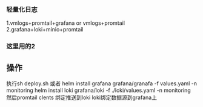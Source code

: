 ### 轻量化日志
1.vmlogs+promtail+grafana or vmlogs+promtail
2.grafana+loki+minio+promtail
### 这里用的2
## 操作
执行sh deploy.sh 或者 helm install grafana grafana/granafa -f values.yaml -n monitoring
helm install loki grafana/loki -f ./loki/values.yaml -n monitoring
然后promtail clents 绑定推送到loki
loki绑定数据源到grafana上
